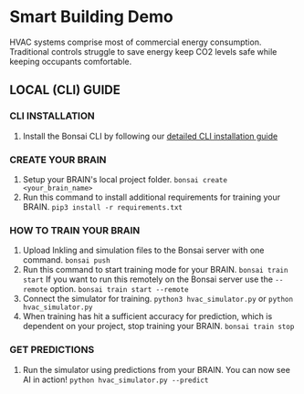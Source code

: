 # Smart Building Demo
HVAC systems comprise most of commercial energy consumption. Traditional controls struggle to save energy keep CO2 levels safe while keeping occupants comfortable.


## LOCAL (CLI) GUIDE

### CLI INSTALLATION
1. Install the Bonsai CLI by following our [detailed CLI installation guide](https://docs.bons.ai/guides/cli-install-guide.html)

### CREATE YOUR BRAIN
1. Setup your BRAIN's local project folder.
       `bonsai create <your_brain_name>`
2. Run this command to install additional requirements for training your BRAIN.
       `pip3 install -r requirements.txt`


### HOW TO TRAIN YOUR BRAIN
1. Upload Inkling and simulation files to the Bonsai server with one command.
       `bonsai push`
2. Run this command to start training mode for your BRAIN.
       `bonsai train start`
   If you want to run this remotely on the Bonsai server use the `--remote` option.
       `bonsai train start --remote`
3. Connect the simulator for training.
       `python3 hvac_simulator.py` or `python hvac_simulator.py`
4. When training has hit a sufficient accuracy for prediction, which is dependent on your project, stop training your BRAIN.
       `bonsai train stop`

### GET PREDICTIONS
1. Run the simulator using predictions from your BRAIN. You can now see AI in action!
       `python hvac_simulator.py --predict`